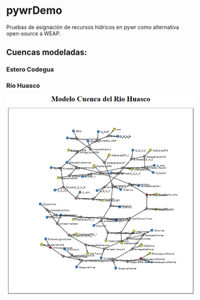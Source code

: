 # pywrDemo
Pruebas de asignación de recursos hídricos en pywr como alternativa open-source a WEAP.

## Cuencas modeladas:

### Estero Codegua
### Río Huasco

![alt text](https://github.com/ccalvocm/pywrDemo/blob/pruebas/imgs/Huasco.png)
```
